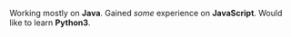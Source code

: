 Working mostly on **Java**. Gained _some_ experience on **JavaScript**. Would like to learn **Python3**.
